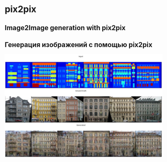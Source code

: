 # pix2pix
## Image2Image generation with pix2pix

## Генерация изображений с помощью pix2pix

![alt text](images/facade1.JPG "Описание будет тут")
